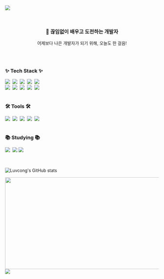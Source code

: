 <div>



<br/>



  <div>
<img src="https://capsule-render.vercel.app/api?type=Waving&color=gradient&height=250&width=auto&section=header&text=Hyunny%20Codes%20💻&fontColor=ffffff&fontSize=55&animation=fadeIn&fontAlignY=55" />
</div>


<br/>
<br/>
<div align="center">
  <h3>🌟 끊임없이 배우고 도전하는 개발자</h3>
  <p>어제보다 나은 개발자가 되기 위해, 오늘도 한 걸음!</p>
</div>

<br/>
<br/>
  
<h3>✨ Tech Stack ✨</h3>
<div>
  <img src="https://img.shields.io/badge/html5-E34F26.svg?style=for-the-badge&logo=html5&logoColor=white" />&nbsp
  <img src="https://img.shields.io/badge/styled--components-DB7093?style=for-the-badge&logo=styled-components&logoColor=ffd35b" />&nbsp
  <img src="https://img.shields.io/badge/css3-1572B6.svg?style=for-the-badge&logo=css3&logoColor=white" />&nbsp
  <img src="https://img.shields.io/badge/Next.js-000?logo=nextdotjs&logoColor=fff&style=for-the-badge" />&nbsp
  <img src="https://img.shields.io/badge/Java-ED8B00?style=for-the-badge&logo=openjdk&logoColor=white" />&nbsp
</div>

<div>
  <img src="https://img.shields.io/badge/typescript-007ACC.svg?style=for-the-badge&logo=typescript&logoColor=white" />&nbsp
  <img src="https://img.shields.io/badge/javascript-F7DF1E.svg?style=for-the-badge&logo=javascript&logoColor=20232a" />&nbsp
  <img src="https://img.shields.io/badge/react-20232a.svg?style=for-the-badge&logo=react&logoColor=61DAFB" />&nbsp
  <img src="https://img.shields.io/badge/oracle-DB7093?style=for-the-badge&logo=oracle&logoColor=ffd35b" />&nbsp
  <img src="https://img.shields.io/badge/PHP-777BB4?style=for-the-badge&logo=php&logoColor=white" />&nbsp
</div>


<br>

<h3 >🛠 Tools 🛠</h3>
<div >
  <img src="https://img.shields.io/badge/github-181717.svg?style=for-the-badge&logo=github&logoColor=white" />&nbsp
  <img src="https://img.shields.io/badge/Notion-F3F3F3.svg?style=for-the-badge&logo=notion&logoColor=black" />&nbsp
  <img src="https://img.shields.io/badge/git-F05033.svg?style=for-the-badge&logo=git&logoColor=white" />&nbsp
  <img src="https://img.shields.io/badge/figma-F24E1E.svg?style=for-the-badge&logo=figma&logoColor=white" />&nbsp
  <img src="https://img.shields.io/badge/VSCode-2C2C32.svg?style=for-the-badge&logo=visual-studio-code&logoColor=22ABF3" />&nbsp
</div>



<br/>

<h3 >📚 Studying 📚</h3>
<div >
  <img src="https://img.shields.io/badge/Svelte-4A4A55?style=for-the-badge&logo=svelte&logoColor=FF3E00" />&nbsp
  <img src="https://img.shields.io/badge/Vue.js-35495E?style=for-the-badge&logo=vue.js&logoColor=4FC08D" />
  <img src="https://img.shields.io/badge/React_Native-20232A?style=for-the-badge&logo=react&logoColor=61DAFB" />&nbsp
</div>


  <br/>
  <br/>

<!--
**hunny9512/hunny9512** is a ✨ _special_ ✨ repository because its `README.md` (this file) appears on your GitHub profile.

Here are some ideas to get you started:

- 🔭 I’m currently working on ...
- 🌱 I’m currently learning ...
- 👯 I’m looking to collaborate on ...
- 🤔 I’m looking for help with ...
- 💬 Ask me about ...
- 📫 How to reach me: ...
- 😄 Pronouns: ...
- ⚡ Fun fact: ...
-->

![Luvcong's GitHub stats](https://github-readme-stats.vercel.app/api?username=hunny9512&count_private=true)


<a href="https://www.gitanimals.org/en_US?utm_medium=image&utm_source=hunny9512&utm_content=farm">
<img
  src="https://render.gitanimals.org/farms/hunny9512"
  width="600"
  height="300"
/>
</a> 





<img src="https://capsule-render.vercel.app/api?type=waving&color=gradient&height=150&section=footer" />

